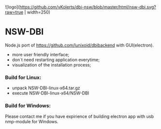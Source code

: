 ![logo](https://github.com/vKolerts/dbi-nsw/blob/master/html/nsw-dbi.svg?raw=true | width=250)
# NSW-DBI
Node.js port of https://github.com/lunixoid/dbibackend with GUI(electron).

- more user friendly interface;
- don`t need restarting application everytime;
- visualization of the installation process;

### Build for Linux:

- unpack NSW-DBI-linux-x64.tar.gz
- execute NSW-DBI-linux-x64/NSW-DBI

### Build for Windows:

Please contact me if you have expirience of building electron app with usb nmp-module for Windows.